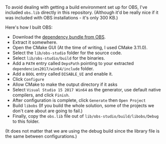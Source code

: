 To avoid dealing with getting a build environment set up for OBS, I've included `obs.lib` directly in this repository. (Although it'd be really nice if it was included with OBS installations - it's only 300 KB.)

Here's how I built OBS:
* Download the [dependency bundle from OBS](https://obsproject.com/downloads/dependencies2017.zip).
* Extract it somewhere.
* Open the CMake GUI (At the time of writing, I used CMake 3.11.0).
* Select the `lib/obs-studio` folder for the source code.
* Select `lib/obs-studio/build` for the binaries.
* Add a `PATH` entry called `DepsPath` pointing to your extracted `dependencies2017/win64/include` folder.
* Add a `BOOL` entry called `DISABLE_UI` and enable it.
* Click `Configure`
* Allow CMake to make the output directory if it asks
* Select `Visual Studio 15 2017 Win64` as the generator, use default native compilers, and click `Finish`.
* After configuration is complete, click `Generate` then `Open Project`
* Build `libobs` (If you build the whole solution, some of the projects we don't care about are going to fail.)
* Finally, copy the `obs.lib` file out of `lib/obs-studio/build/libobs/Debug` to this folder.

(It does not matter that we are using the debug build since the library file is the same between configurations.)
